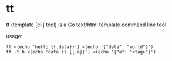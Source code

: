 # tt

tt (template [cli] tool) is a Go text/html template command line tool

usage:

```
tt <(echo 'hello {{.data}}') <(echo '{"data": "world"}')
tt -t h <(echo 'data is {{.a}}') <(echo '{"a": "<tag>"}')
```
